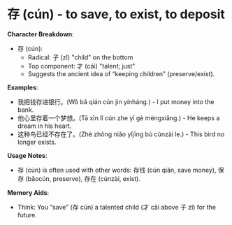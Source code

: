 # **存 (cún) - to save, to exist, to deposit**

**Character Breakdown**:  
- 存 (cún):
  - Radical: 子 (zǐ) "child" on the bottom
  - Top component: 才 (cái) "talent; just"
  - Suggests the ancient idea of “keeping children” (preserve/exist).

**Examples**:  
- 我把钱存进银行。(Wǒ bǎ qián cún jìn yínháng.) - I put money into the bank.  
- 他心里存着一个梦想。(Tā xīn lǐ cún zhe yī gè mèngxiǎng.) - He keeps a dream in his heart.  
- 这种鸟已经不存在了。(Zhè zhǒng niǎo yǐjīng bù cúnzài le.) - This bird no longer exists.

**Usage Notes**:  
- 存 (cún) is often used with other words: 存钱 (cún qián, save money), 保存 (bǎocún, preserve), 存在 (cúnzài, exist).

**Memory Aids**:  
- Think: You “save” (存 cún) a talented child (才 cǎi above 子 zǐ) for the future.